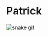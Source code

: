# Patrick
![snake gif](https://github.com/SEU_USUARIO/SEU_REPOSITORIO/blob/output/github-contribution-grid-snake.svg)
